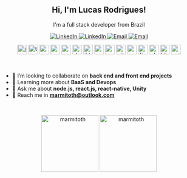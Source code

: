 <div class="title">
    <h2 align='center'>Hi, I'm Lucas Rodrigues!</h2>
    <p align='center'>I'm a full stack developer from Brazil</p>
</div>

<p align='center'>
    <a href='https://github.com/marmitoth' target='_blank'>
        <img alt='LinkedIn' src='https://img.shields.io/badge/GitHub-blue?logo=GitHub&style=flat-square'>
    </a>
    <a href='https://www.linkedin.com/in/lucas-rodrigues-985918197' target='_blank'>
        <img alt='LinkedIn' src='https://img.shields.io/badge/LinkedIn-blue?logo=LinkedIn&style=flat-square'>
    </a>
    <a href='mailto:marmitoth@outlook.com' target='_blank'>
        <img alt='Email' src='https://img.shields.io/badge/YouTube-blue?logo=Youtube&style=flat-square'>
    </a>
    <a href='mailto:marmitoth@outlook.com' target='_blank'>
        <img alt='Email' src='https://img.shields.io/badge/Email-blue?logo=Microsoft-Outlook&style=flat-square'>
    </a>
</p>

<p align='center' class="tech-icons-list">
    <img src="https://devicons.github.io/devicon/devicon.git/icons/javascript/javascript-original.svg" alt="javascript"  width="25" height="25"/>
    <img src="https://devicons.github.io/devicon/devicon.git/icons/typescript/typescript-original.svg" alt="typescript"  width="25" height="25"/>
    <img src="https://devicons.github.io/devicon/devicon.git/icons/nodejs/nodejs-original.svg" alt="nodejs"  width="25" height="25"/>
    <img src="https://devicons.github.io/devicon/devicon.git/icons/mysql/mysql-original.svg" alt="mysql"  width="25" height="25"/>
    <img src="https://devicons.github.io/devicon/devicon.git/icons/postgresql/postgresql-original.svg" alt="postgresql"  width="25" height="25"/>
    <img src="https://devicons.github.io/devicon/devicon.git/icons/docker/docker-original.svg" alt="docker"  width="25" height="25"/>
    <img src="https://devicons.github.io/devicon/devicon.git/icons/html5/html5-original.svg" alt="html5"  width="25" height="25"/>
    <img src="https://devicons.github.io/devicon/devicon.git/icons/css3/css3-original.svg" alt="css3"  width="25" height="25"/>
    <img src="https://devicons.github.io/devicon/devicon.git/icons/react/react-original.svg" alt="react"  width="25" height="25"/>
    <img src="https://devicons.github.io/devicon/devicon.git/icons/git/git-original.svg" alt="git"  width="25" height="25"/>
    <img src="https://www.vectorlogo.zone/logos/getpostman/getpostman-icon.svg" alt="postman"  width="25" height="25"/>
    <img src="https://www.vectorlogo.zone/logos/figma/figma-icon.svg" alt="figma"  width="25" height="25"/>
    <img src="https://devicons.github.io/devicon/devicon.git/icons/photoshop/photoshop-plain.svg" alt="photoshop"  width="25" height="25"/>
    <img src="https://download.blender.org/branding/community/blender_community_badge_white.svg" alt="blender"  width="25" height="25"/>
    <img src="https://www.vectorlogo.zone/logos/unity3d/unity3d-icon.svg" alt="unity"  width="25" height="25"/>
</p>

</br>

- 👯 I’m looking to collaborate on **back end and front end projects**
- 🌱 Learning more about **BaaS and Devops**
- 💬 Ask me about **node.js, react.js, react-native, Unity**
- 💌 Reach me in **marmitoth@outlook.com**

</br>

<p align="center" class="hide-in-mobile">
    <img src="https://github-readme-stats.vercel.app/api/top-langs?username=marmitoth&show_icons=true&theme=dracula&locale=en&layout=compact" alt="marmitoth" height="150" />
    <img src="https://github-readme-stats.vercel.app/api?username=marmitoth&show_icons=true&theme=dracula&locale=en" alt="marmitoth" height="150" />
</p>

